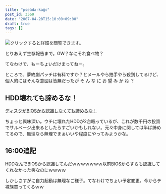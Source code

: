 ```yaml
---
title: "pseŭda-kaĝo"
post_id: 3569
date: "2007-04-28T15:10:00+09:00"
draft: true
tags: []
---
```



![クリックすると詳細を閲覧できます。](https://danmaq.com/!/thC/thC_SS12.jpg)

とりあえず生存報告まで。GW？なにそれ食べ物？

てなわけで、もーちょいだけまってねー。

ところで、夢終劇パッチは有料ですか？とメールやら拍手やら殺到してるけど、個人的にはそんな意図は皆無だったが そ ん な に お 望 み か ね ？

## HDD壊れても諦めるな！

[ディスクがBIOSから認識しなくても諦めるな！](http://fromto.cc/hosokawa/diary/2004/20040122-mita2/)

ちょっと興味深い。ウチに壊れたHDDが2台眠っているが、これが数千円の投資でサルベージ出来るとしたらすごいかもしれない。元々中身に関しては半ば諦めてるので、無理なら無理でまぁいいや程度にやってみようかな。

## 16:00追記

HDDなんでBIOSから認識してんだｗｗｗｗｗｗｗ以前BIOSからすらも認識してくれなかった筈なのにｗｗｗｗ

しかしさすがに自力起動は無理なご様子。てなわけでちょい予定変更。今からテ裸族買ってくるｗｗ
